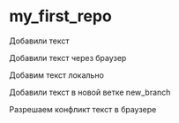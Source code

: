 ﻿# my_first_repo

Добавили текст

Добавили текст через браузер

Добавим текст локально

Добавили текст в новой ветке new_branch

Разрешаем конфликт текст в браузере
